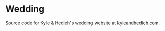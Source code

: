 Wedding
=======
Source code for Kyle & Hedieh's wedding website at [kyleandhedieh.com](http://kyleandhedieh.com).
